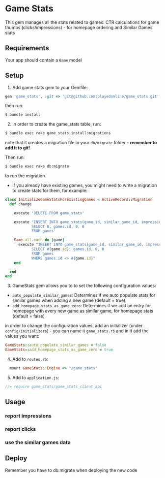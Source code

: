 # Game Stats

This gem manages all the stats related to games:
CTR calculations for game thumbs (clicks/impressions) - for homepage ordering and Similar Games stats

## Requirements

Your app should contain a `Game` model

## Setup

 1. Add game stats gem to your Gemfile:

``` ruby
gem 'game_stats', :git => 'git@github.com:playedonline/game_stats.git'
```

then run:

```bash
$ bundle install
```

 2. In order to create the game_stats table, run:

```bash
$ bundle exec rake game_stats:install:migrations
```
note that it creates a migration file in your `db/migrate` folder - **remember to add it to git!**

Then run:

```bash
$ bundle exec rake db:migrate
```
to run the migration.

- if you already have existing games, you might need to write a migration to create stats for them, for example:

```ruby
class InitializeGameStatsForExistingGames < ActiveRecord::Migration
  def change

    execute 'DELETE FROM game_stats'

    execute 'INSERT INTO game_stats(game_id, similar_game_id, impressions, clicks)
            SELECT 0, games.id, 0, 0
            FROM games'

    Game.all.each do |game|
      execute "INSERT INTO game_stats(game_id, similar_game_id, impressions, clicks)
            SELECT #{game.id}, games.id, 0, 0
            FROM games
            WHERE games.id <> #{game.id}"
    end

  end
end
```

 3. GameStats gem allows you to to set the following configuration values:

- `auto_populate_similar_games`: Determines if we auto populate stats for similar games when adding a new game (default = true)
- `add_homepage_stats_as_game_zero`: Determines if we add an entry for homepage with every new game as similar game, for homepage stats (default = false)

in order to change the configuration values, add an initializer (under `config/initializers`) - you can name it `game_stats.rb` and in it add the values you want:

``` ruby
GameStats::auto_populate_similar_games = false
GameStats::add_homepage_stats_as_game_zero = true
```

 4. Add to `routes.rb`:

``` ruby
  mount GameStats::Engine => "/game_stats"
```

 5. Add to `application.js`:

```javascript
//= require game_stats/game_stats_client_api
```


## Usage

### report impressions

### report clicks

### use the similar games data


## Deploy

Remember you have to db:migrate when deploying the new code


